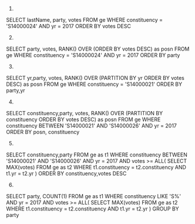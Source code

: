 1.
SELECT lastName, party, votes
  FROM ge
 WHERE constituency = 'S14000024' AND yr = 2017
ORDER BY votes DESC


2.
SELECT party, votes,
       RANK() OVER (ORDER BY votes DESC) as posn
  FROM ge
 WHERE constituency = 'S14000024' AND yr = 2017
ORDER BY party

3.
SELECT yr,party, votes,
      RANK() OVER (PARTITION BY yr ORDER BY votes DESC) as posn
  FROM ge
 WHERE constituency = 'S14000021'
ORDER BY party,yr

4.
SELECT constituency,party, votes,
 RANK() OVER (PARTITION BY constituency ORDER BY votes DESC) as posn
  FROM ge
 WHERE constituency BETWEEN 'S14000021' AND 'S14000026'
   AND yr  = 2017
ORDER BY posn, constituency

5.
SELECT constituency,party
  FROM ge as t1
 WHERE constituency BETWEEN 'S14000021' AND 'S14000026'
   AND yr  = 2017
   AND votes >= ALL(
    SELECT MAX(votes)
    FROM ge as t2
    WHERE t1.constituency = t2.constituency
     AND t1.yr = t2.yr
)
ORDER BY constituency,votes DESC


6.
SELECT party, COUNT(1)
  FROM ge as t1
 WHERE constituency LIKE 'S%'
   AND yr  = 2017
   AND votes >= ALL(
    SELECT MAX(votes)
    FROM ge as t2
    WHERE t1.constituency = t2.constituency
     AND t1.yr = t2.yr
)
GROUP BY party


